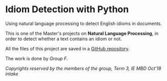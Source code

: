 # Idiom Detection with Python

Using natural language processing to detect English idioms in documents. 

This is one of the Master's projects on **Natural Language Processing**, in order to detect whether a text contains an idiom or not. 

All the files of this project are saved in a [GitHub repository](https://github.com/stsentemeidis/idiom_detection).

The work is done by *Group F*.

*Copyrights reserved by the members of the group, Term 3, IE MBD Oct'18 intake*

